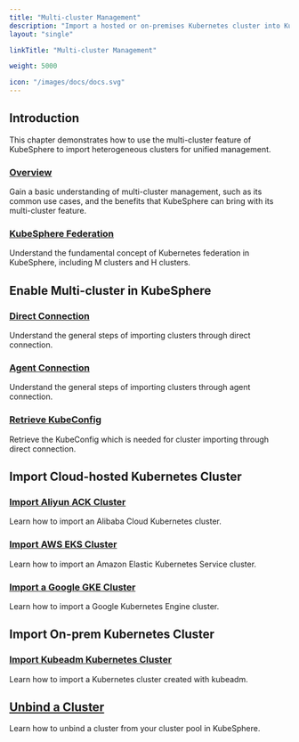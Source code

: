 ```yaml
---
title: "Multi-cluster Management"
description: "Import a hosted or on-premises Kubernetes cluster into KubeSphere"
layout: "single"

linkTitle: "Multi-cluster Management"

weight: 5000

icon: "/images/docs/docs.svg"
---
```


## Introduction

This chapter demonstrates how to use the multi-cluster feature of KubeSphere to import heterogeneous clusters for unified management.

### [Overview](../multicluster-management/introduction/overview/)

Gain a basic understanding of multi-cluster management, such as its common use cases, and the benefits that KubeSphere can bring with its multi-cluster feature.

### [KubeSphere Federation](../multicluster-management/introduction/kubefed-in-kubesphere/)

Understand the fundamental concept of Kubernetes federation in KubeSphere, including M clusters and H clusters.

## Enable Multi-cluster in KubeSphere

### [Direct Connection](../multicluster-management/enable-multicluster/direct-connection/)

Understand the general steps of importing clusters through direct connection.

### [Agent Connection](../multicluster-management/enable-multicluster/agent-connection/)

Understand the general steps of importing clusters through agent connection.

### [Retrieve KubeConfig](../multicluster-management/enable-multicluster/retrieve-kubeconfig/)

Retrieve the KubeConfig which is needed for cluster importing through direct connection.

## Import Cloud-hosted Kubernetes Cluster

### [Import Aliyun ACK Cluster](../multicluster-management/import-cloud-hosted-k8s/import-aliyun-ack/)

Learn how to import an Alibaba Cloud Kubernetes cluster.

### [Import AWS EKS Cluster](../multicluster-management/import-cloud-hosted-k8s/import-aws-eks/)

Learn how to import an Amazon Elastic Kubernetes Service cluster.

### [Import a Google GKE Cluster](../multicluster-management/import-cloud-hosted-k8s/import-gke/)

Learn how to import a Google Kubernetes Engine cluster.

## Import On-prem Kubernetes Cluster

### [Import Kubeadm Kubernetes Cluster](../multicluster-management/import-on-prem-k8s/import-kubeadm-k8s/)

Learn how to import a Kubernetes cluster created with kubeadm.

## [Unbind a Cluster](../multicluster-management/unbind-cluster/)

Learn how to unbind a cluster from your cluster pool in KubeSphere.
